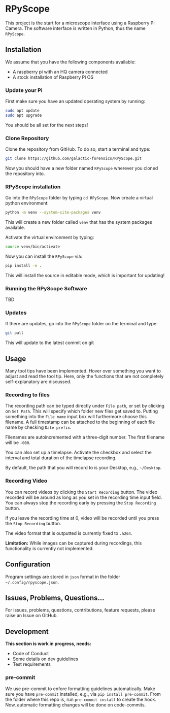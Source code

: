 # RPyScope

This project is the start for a microscope interface
using a Raspberry Pi Camera.
The software interface is written in Python,
thus the name `RPyScope`.

## Installation

We assume that you have the following components available:

- A raspberry pi with an HQ camera connected
- A stock installation of Raspberry Pi OS

### Update your Pi

First make sure you have an updated operating system
by running:

```bash
sudo apt update
sudo apt upgrade
```


You should be all set for the next steps!

### Clone Repository

Clone the repository from GitHub.
To do so,
start a terminal and type:

```bash
git clone https://github.com/galactic-forensics/RPyScope.git
```

Now you should have a new folder named `RPyScope`
wherever you cloned the repository into.

### RPyScope installation

Go into the `RPyScope` folder by typing `cd RPyScope`.
Now create a virtual python environment:

```bash
python -m venv --system-site-packages venv
```

This will create a new folder called `venv`
that has the system packages available.

Activate the virtual environment by typing:

```bash
source venv/bin/activate
```

Now you can install the `RPyScope` via:

```bash
pip install -e .
```

This will install the source in editable mode,
which is important for updating!



### Running the RPyScope Software

TBD

### Updates

If there are updates,
go into the `RPyScope` folder on the terminal
and type:

```bash
git pull
```

This will update to the latest commit on git


## Usage

Many tool tips have been implemented.
Hover over something you want to adjust and read the tool tip.
Here, only the functions that are not completely self-explanatory
are discussed.


### Recording to files

The recording path can be typed directly under
`File path`, or set by clicking on `Set Path`.
This will specify which folder new files get saved to.
Putting something into the `File name` input box
will furthermore choose this filename.
A full timestamp can be attached to the beginning of
each file name by checking `Date prefix`.

Filenames are autoincremented with a three-digit number.
The first filename will be `-000`.

You can also set up a timelapse.
Activate the checkbox and select the interval and total duration
of the timelapse recording.

By default,
the path that you will record to is your Desktop,
e.g., `~/Desktop`.


### Recording Video

You can record videos by clicking the `Start Recording` button.
The video recorded will be around as long as you set in the
recording time input field.
You can always stop the recording early by pressing
the `Stop Recording` button.

If you leave the recording time at 0,
video will be recorded until
you press the `Stop Recording` button.

The video format that is outputted is currently fixed
to `.h264`.

**Limitation:** While images can be captured
during recordings,
this functionality is currently not implemented.


## Configuration

Program settings are stored in `json` format
in the folder `~/.config/rpyscope.json`.


## Issues, Problems, Questions...

For issues, problems, questions,
contributions, feature requests,
please raise an Issue on GitHub.


## Development

**This section is work in progress, needs:**

- Code of Conduct
- Some details on dev guidelines
- Test requirements

### pre-commit

We use pre-commit to enfore formatting guidelines automatically.
Make sure you have `pre-commit` installed,
e.g., via `pip install pre-commit`.
From the folder where this repo is,
run `pre-commit install` to create the hook.
Now, automatic formatting changes will be done on code-commits.
